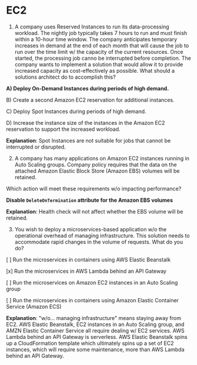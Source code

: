 # EC2

1. A company uses Reserved Instances to run its data-processing workload. The nightly job typically takes 7 hours to run and must finish within a 10-hour time window. The company anticipates temporary increases in demand at the end of each month that will cause the job to run over the time limit w/ the capacity of the current resources. Once started, the processing job canno be interrupted before completion. The company wants to implement a solution that would allow it to provide increased capacity as cost-effectively as possible. What should a solutions architect do to accomplish this?

**A) Deploy On-Demand Instances during periods of high demand.**

B) Create a second Amazon EC2 reservation for additional instances.

C) Deploy Spot Instances during periods of high demand.

D) Increase the instance size of the instances in the Amazon EC2 reservation to support the increased workload.

**Explanation**: Spot Instances are not suitable for jobs that cannot be interrupted or disrupted.

2. A company has many applications on Amazon EC2 instances running in Auto Scaling groups. Company policy requires that the data on the attached Amazon Elastic Block Store (Amazon EBS) volumes will be retained.

Which action will meet these requirements w/o impacting performance?

**Disable `DeleteOnTermination` attribute for the Amazon EBS volumes**

**Explanation**: Health check will not affect whether the EBS volume will be retained.

3. You wish to deploy a microservices-based application w/o the operational overhead of managing infrastructure. This solution needs to accommodate rapid changes in the volume of requests. What do you do?

[ ] Run the microservices in containers using AWS Elastic Beanstalk

[x] Run the microservices in AWS Lambda behind an API Gateway

[ ] Run the microservices on Amazon EC2 instances in an Auto Scaling group

[ ] Run the microservices in containers using Amazon Elastic Container Service (Amazon ECS)

**Explanation**: "w/o... managing infrastructure" means staying away from EC2. AWS Elastic Beanstalk, EC2 instances in an Auto Scaling group, and AMZN Elastic Container Service all require dealing w/ EC2 services. AWS Lambda behind an API Gateway is serverless. AWS Elastic Beanstalk spins up a CloudFormation template which ultimately spins up a set of EC2 instances, which will require some maintenance, more than AWS Lambda behind an API Gateway.
